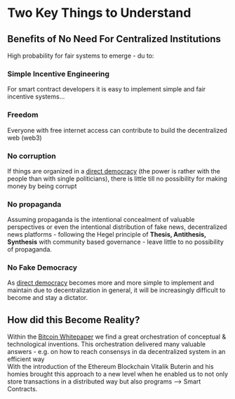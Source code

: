 # Two Key Things to Understand

## Benefits of No Need For Centralized Institutions
High probability for fair systems to emerge - du to:    

### Simple Incentive Engineering  
For smart contract developers it is easy to implement simple and fair incentive systems...  

### Freedom  
Everyone with free internet access can contribute to build the decentralized web (web3)   

### No corruption      
If things are organized in a [direct democracy](https://democracy.earth/) (the power is rather with the people than with single politicians), there is little till no possibility for making money by being corrupt  

### No propaganda    
Assuming propaganda is the intentional concealment of valuable perspectives or even the intentional distribution of fake news, decentralized news platforms - following the Hegel principle of **Thesis, Antithesis, Synthesis** with community based governance - leave little to no possibility of propaganda.  

### No Fake Democracy
As [direct democracy](https://democracy.earth/) becomes more and more simple to implement and maintain due to decentralization in general, it will be increasingly difficult to become and stay a dictator.  


## How did this Become Reality?
Within the [Bitcoin Whitepaper](https://github.com/michael-spengler/distributed-ledger-technology-hands-on-lecture/blob/main/blockchain-and-defi-basics/bitcoin%20whitepaper.pdf) we find a great orchestration of conceptual & technological inventions. This orchestration delivered many valuable answers - e.g. on how to reach consensys in da decentralized system in an efficient way  
With the introduction of the Ethereum Blockchain Vitalik Buterin and his homies brought this approach to a new level when he enabled us to not only store transactions in a distributed way but also programs --> Smart Contracts. 


